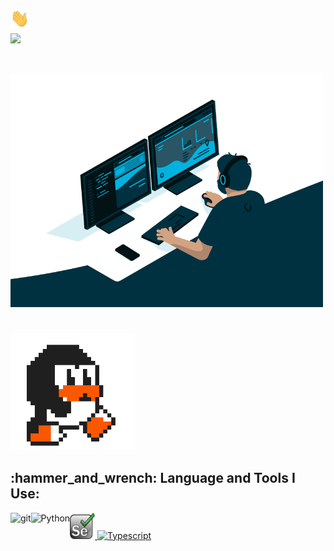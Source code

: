 <h2 align="left">
  <br><img src="https://github.com/Osama-NJ/Osama-NJ/blob/main/img/Hi.gif"width="30"> <br><img src="https://readme-typing-svg.herokuapp.com?size=26&lines=Hello+There+!!;My+Name+is+Osama..;Nice+to+meet+you;Welcome+to+my+Github">
</h2>
<h3 align="left">
  <br><img src="https://github.com/Osama-NJ/Osama-NJ/blob/main/img/code.gif" width="500">
  
   <br><img src="https://github.com/Osama-NJ/Osama-NJ/blob/main/img/linux_rounded.gif" width="200">
</h3>
<h4 align="right">
  
<h2 align="left">:hammer_and_wrench: Language and Tools I Use:</h2>
<p align="left">

<a href="https://git-scm.com/" target="_blank"> <img src="https://raw.githubusercontent.com/rahul-jha98/github_readme_icons/main/language_and_tools/square/git-scm/git-scm.svg" align="left" alt="git" height='42px'/> </a>
  
<a href="https://www.python.org" target="_blank"><img align="left" alt="Python" height ="42px" src="https://raw.githubusercontent.com/rahul-jha98/github_readme_icons/main/language_and_tools/square/python/python.svg"></a>
<a href="https://www.selenium.dev" target="_blank"> <img src="https://github.com/Osama-NJ/Osama-NJ/blob/main/img/selenium%20pic.png" alt="Selenium" width="40" height="42px"/> </a>
<a href="https://www.typescriptlang.org/" target="_blank"> <img src="[https://github.com/Osama-NJ/Osama-NJ/blob/main/img/selenium%20pic.png](https://github.com/Osama-NJ/Osama-NJ/blob/main/img/typescript-icon-icon-1024x1024-vh3pfez8.png)https://github.com/Osama-NJ/Osama-NJ/blob/main/img/typescript-icon-icon-1024x1024-vh3pfez8.png" alt="Typescript" width="40" height="42px"/> </a>
      
  








